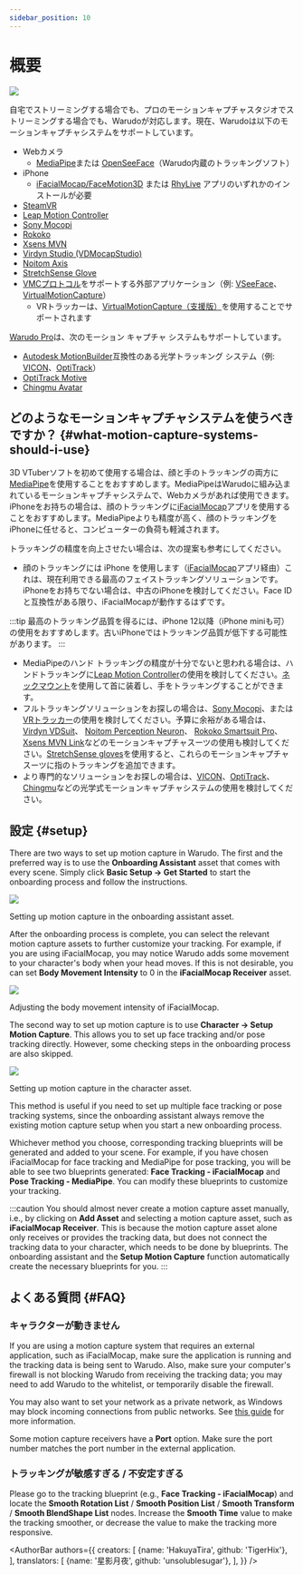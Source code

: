 ```yaml
---
sidebar_position: 10
---
```


# 概要

![](/doc-img/mocap-cover.jpg)

自宅でストリーミングする場合でも、プロのモーションキャプチャスタジオでストリーミングする場合でも、Warudoが対応します。現在、Warudoは以下のモーションキャプチャシステムをサポートしています。

* Webカメラ
  * [MediaPipe](./mediapipe)または [OpenSeeFace](./openseeface)（Warudo内蔵のトラッキングソフト）
* iPhone
  * [iFacialMocap/FaceMotion3D](./ifacialmocap) または [RhyLive](./rhylive) アプリのいずれかのインストールが必要
* [SteamVR](./steamvr)
* [Leap Motion Controller](./leap-motion)
* [Sony Mocopi](./mocopi)
* [Rokoko](./rokoko)
* [Xsens MVN](./xsens-mvn)
* [Virdyn Studio (VDMocapStudio)](./virdyn)
* [Noitom Axis](./noitom)
* [StretchSense Glove](./stretchsense)
* [VMCプロトコル](./vmc)をサポートする外部アプリケーション（例: [VSeeFace](https://www.vseeface.icu/)、 [VirtualMotionCapture](https://vmc.info/)）
  * VRトラッカーは、[VirtualMotionCapture（支援版）](https://www.patreon.com/sh_akira)を使用することでサポートされます

[Warudo Pro](../pro.md)は、次のモーション キャプチャ システムもサポートしています。

* [Autodesk MotionBuilder](./motionbuilder)互換性のある光学トラッキング システム（例:  [VICON](https://www.vicon.com/)、[OptiTrack](https://optitrack.com/)）
* [OptiTrack Motive](./optitrack)
* [Chingmu Avatar](./chingmu)

## どのようなモーションキャプチャシステムを使うべきですか？ {#what-motion-capture-systems-should-i-use}

3D VTuberソフトを初めて使用する場合は、顔と手のトラッキングの両方に[MediaPipe](./mediapipe)を使用することをおすすめします。MediaPipeはWarudoに組み込まれているモーションキャプチャシステムで、Webカメラがあれば使用できます。iPhoneをお持ちの場合は、顔のトラッキングに[iFacialMocap](./ifacialmocap)アプリを使用することをおすすめします。MediaPipeよりも精度が高く、顔のトラッキングをiPhoneに任せると、コンピューターの負荷も軽減されます。

トラッキングの精度を向上させたい場合は、次の提案も参考にしてください。

* 顔のトラッキングには iPhone を使用します（[iFacialMocap](./ifacialmocap)アプリ経由）これは、現在利用できる最高のフェイストラッキングソリューションです。iPhoneをお持ちでない場合は、中古のiPhoneを検討してください。Face IDと互換性がある限り、iFacialMocapが動作するはずです。

:::tip
最高のトラッキング品質を得るには、iPhone 12以降（iPhone miniも可）の使用をおすすめします。古いiPhoneではトラッキング品質が低下する可能性があります。
:::

* MediaPipeのハンド トラッキングの精度が十分でないと思われる場合は、ハンドトラッキングに[Leap Motion Controller](./leap-motion)の使用を検討してください。[ネックマウント](https://www.etsy.com/market/leap_motion_mounting)を使用して首に装着し、手をトラッキングすることができます。
* フルトラッキングソリューションをお探しの場合は、[Sony Mocopi](./mocopi)、または[VRトラッカー](./vmc)の使用を検討してください。予算に余裕がある場合は、[Virdyn VDSuit](./virdyn)、 [Noitom Perception Neuron](./noitom)、 [Rokoko Smartsuit Pro](./rokoko)、 [Xsens MVN Link](./xsens-mvn)などのモーションキャプチャスーツの使用も検討してください。[StretchSense gloves](./stretchsense)を使用すると、これらのモーションキャプチャスーツに指のトラッキングを追加できます。 
* より専門的なソリューションをお探しの場合は、[VICON](https://www.vicon.com/)、[OptiTrack](https://optitrack.com/)、[Chingmu](https://www.chingmu.com/)などの光学式モーションキャプチャシステムの使用を検討してください。

## 設定 {#setup}

There are two ways to set up motion capture in Warudo. The first and the preferred way is to use the **Onboarding Assistant** asset that comes with every scene. Simply click **Basic Setup → Get Started** to start the onboarding process and follow the instructions.

![](/doc-img/en-getting-started-2.png)
<p class="img-desc">Setting up motion capture in the onboarding assistant asset.</p>

After the onboarding process is complete, you can select the relevant motion capture assets to further customize your tracking. For example, if you are using iFacialMocap, you may notice Warudo adds some movement to your character's body when your head moves. If this is not desirable, you can set **Body Movement Intensity** to 0 in the **iFacialMocap Receiver** asset.

![](/doc-img/en-mocap-1.png)
<p class="img-desc">Adjusting the body movement intensity of iFacialMocap.</p>

The second way to set up motion capture is to use **Character → Setup Motion Capture**. This allows you to set up face tracking and/or pose tracking directly. However, some checking steps in the onboarding process are also skipped.

![](/doc-img/en-mocap-2.png)
<p class="img-desc">Setting up motion capture in the character asset.</p>

This method is useful if you need to set up multiple face tracking or pose tracking systems, since the onboarding assistant always remove the existing motion capture setup when you start a new onboarding process.

Whichever method you choose, corresponding tracking blueprints will be generated and added to your scene. For example, if you have chosen iFacialMocap for face tracking and MediaPipe for pose tracking, you will be able to see two blueprints generated: **Face Tracking - iFacialMocap** and **Pose Tracking - MediaPipe**. You can modify these blueprints to customize your tracking.

:::caution
You should almost never create a motion capture asset manually, i.e., by clicking on **Add Asset** and selecting a motion capture asset, such as **iFacialMocap Receiver**. This is because the motion capture asset alone only receives or provides the tracking data, but does not connect the tracking data to your character, which needs to be done by blueprints. The onboarding assistant and the **Setup Motion Capture** function automatically create the necessary blueprints for you.
:::

## よくある質問 {#FAQ}

### キャラクターが動きません

If you are using a motion capture system that requires an external application, such as iFacialMocap, make sure the application is running and the tracking data is being sent to Warudo. Also, make sure your computer's firewall is not blocking Warudo from receiving the tracking data; you may need to add Warudo to the whitelist, or temporarily disable the firewall.

You may also want to set your network as a private network, as Windows may block incoming connections from public networks. See [this guide](https://support.microsoft.com/en-us/windows/make-a-wi-fi-network-public-or-private-in-windows-0460117d-8d3e-a7ac-f003-7a0da607448d) for more information.

Some motion capture receivers have a **Port** option. Make sure the port number matches the port number in the external application.

### トラッキングが敏感すぎる / 不安定すぎる

Please go to the tracking blueprint (e.g., **Face Tracking - iFacialMocap**) and locate the **Smooth Rotation List** / **Smooth Position List** / **Smooth Transform** / **Smooth BlendShape List** nodes. Increase the **Smooth Time** value to make the tracking smoother, or decrease the value to make the tracking more responsive.

<AuthorBar authors={{
  creators: [
    {name: 'HakuyaTira', github: 'TigerHix'},
  ],
  translators: [
    {name: '星影月夜', github: 'unsolublesugar'},
  ],
}} />
